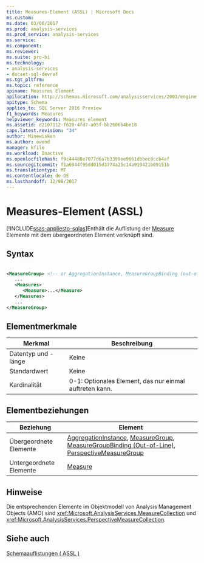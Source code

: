 ```yaml
---
title: Measures-Element (ASSL) | Microsoft Docs
ms.custom: 
ms.date: 03/06/2017
ms.prod: analysis-services
ms.prod_service: analysis-services
ms.service: 
ms.component: 
ms.reviewer: 
ms.suite: pro-bi
ms.technology:
- analysis-services
- docset-sql-devref
ms.tgt_pltfrm: 
ms.topic: reference
apiname: Measures Element
apilocation: http://schemas.microsoft.com/analysisservices/2003/engine
apitype: Schema
applies_to: SQL Server 2016 Preview
f1_keywords: Measures
helpviewer_keywords: Measures element
ms.assetid: d2107112-f620-4fd7-a05f-bb2606b4be18
caps.latest.revision: "34"
author: Minewiskan
ms.author: owend
manager: kfile
ms.workload: Inactive
ms.openlocfilehash: f9c44488e7077d6a7b3399ee9661dbbec8ccb4af
ms.sourcegitcommit: f1a6944f95dd015d3774a25c14a919421b09151b
ms.translationtype: MT
ms.contentlocale: de-DE
ms.lasthandoff: 12/08/2017
---
```

# <a name="measures-element-assl"></a>Measures-Element (ASSL)
[!INCLUDE[ssas-appliesto-sqlas](../../../includes/ssas-appliesto-sqlas.md)]Enthält die Auflistung der [Measure](../../../analysis-services/scripting/objects/measure-element-assl.md) Elemente mit dem übergeordneten Element verknüpft sind.  
  
## <a name="syntax"></a>Syntax  
  
```xml  
  
<MeasureGroup> <!-- or AggregationInstance, MeasureGroupBinding (out-of-line), PerspectiveMeasureGroup -->  
   ...  
   <Measures>  
      <Measure>...</Measure>  
   </Measures>  
   ...  
</MeasureGroup>  
```  
  
## <a name="element-characteristics"></a>Elementmerkmale  
  
|Merkmal|Beschreibung|  
|--------------------|-----------------|  
|Datentyp und -länge|Keine|  
|Standardwert|Keine|  
|Kardinalität|0-1: Optionales Element, das nur einmal auftreten kann.|  
  
## <a name="element-relationships"></a>Elementbeziehungen  
  
|Beziehung|Element|  
|------------------|-------------|  
|Übergeordnete Elemente|[AggregationInstance](../../../analysis-services/scripting/objects/aggregationinstance-element-assl.md), [MeasureGroup](../../../analysis-services/scripting/objects/measuregroup-element-assl.md), [MeasureGroupBinding (Out-of-Line)](../../../analysis-services/scripting/data-type/measuregroupbinding-data-type-out-of-line-assl.md), [PerspectiveMeasureGroup](../../../analysis-services/scripting/data-type/perspectivemeasuregroup-data-type-assl.md)|  
|Untergeordnete Elemente|[Measure](../../../analysis-services/scripting/objects/measure-element-assl.md)|  
  
## <a name="remarks"></a>Hinweise  
 Die entsprechenden Elemente im Objektmodell von Analysis Management Objects (AMO) sind <xref:Microsoft.AnalysisServices.MeasureCollection> und <xref:Microsoft.AnalysisServices.PerspectiveMeasureCollection>.  
  
## <a name="see-also"></a>Siehe auch  
 [Schemaauflistungen &#40; ASSL &#41;](../../../analysis-services/scripting/collections/collections-assl.md)  
  
  
